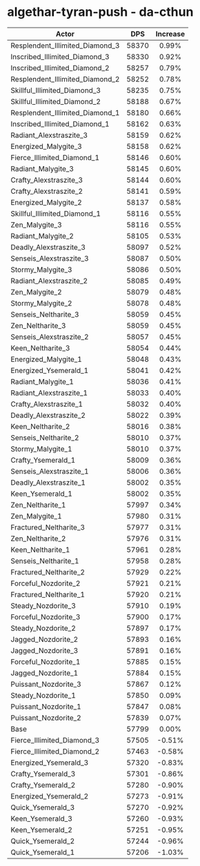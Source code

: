 # algethar-tyran-push - da-cthun
| Actor | DPS | Increase |
|---|:---:|:---:|
|Resplendent_Illimited_Diamond_3|58370|0.99%|
|Inscribed_Illimited_Diamond_3|58330|0.92%|
|Inscribed_Illimited_Diamond_2|58257|0.79%|
|Resplendent_Illimited_Diamond_2|58252|0.78%|
|Skillful_Illimited_Diamond_3|58235|0.75%|
|Skillful_Illimited_Diamond_2|58188|0.67%|
|Resplendent_Illimited_Diamond_1|58180|0.66%|
|Inscribed_Illimited_Diamond_1|58162|0.63%|
|Radiant_Alexstraszite_3|58159|0.62%|
|Energized_Malygite_3|58158|0.62%|
|Fierce_Illimited_Diamond_1|58146|0.60%|
|Radiant_Malygite_3|58145|0.60%|
|Crafty_Alexstraszite_3|58144|0.60%|
|Crafty_Alexstraszite_2|58141|0.59%|
|Energized_Malygite_2|58137|0.58%|
|Skillful_Illimited_Diamond_1|58116|0.55%|
|Zen_Malygite_3|58116|0.55%|
|Radiant_Malygite_2|58105|0.53%|
|Deadly_Alexstraszite_3|58097|0.52%|
|Senseis_Alexstraszite_3|58087|0.50%|
|Stormy_Malygite_3|58086|0.50%|
|Radiant_Alexstraszite_2|58085|0.49%|
|Zen_Malygite_2|58079|0.48%|
|Stormy_Malygite_2|58078|0.48%|
|Senseis_Neltharite_3|58059|0.45%|
|Zen_Neltharite_3|58059|0.45%|
|Senseis_Alexstraszite_2|58057|0.45%|
|Keen_Neltharite_3|58054|0.44%|
|Energized_Malygite_1|58048|0.43%|
|Energized_Ysemerald_1|58041|0.42%|
|Radiant_Malygite_1|58036|0.41%|
|Radiant_Alexstraszite_1|58033|0.40%|
|Crafty_Alexstraszite_1|58032|0.40%|
|Deadly_Alexstraszite_2|58022|0.39%|
|Keen_Neltharite_2|58016|0.38%|
|Senseis_Neltharite_2|58010|0.37%|
|Stormy_Malygite_1|58010|0.37%|
|Crafty_Ysemerald_1|58009|0.36%|
|Senseis_Alexstraszite_1|58006|0.36%|
|Deadly_Alexstraszite_1|58002|0.35%|
|Keen_Ysemerald_1|58002|0.35%|
|Zen_Neltharite_1|57997|0.34%|
|Zen_Malygite_1|57980|0.31%|
|Fractured_Neltharite_3|57977|0.31%|
|Zen_Neltharite_2|57976|0.31%|
|Keen_Neltharite_1|57961|0.28%|
|Senseis_Neltharite_1|57958|0.28%|
|Fractured_Neltharite_2|57929|0.22%|
|Forceful_Nozdorite_2|57921|0.21%|
|Fractured_Neltharite_1|57920|0.21%|
|Steady_Nozdorite_3|57910|0.19%|
|Forceful_Nozdorite_3|57900|0.17%|
|Steady_Nozdorite_2|57897|0.17%|
|Jagged_Nozdorite_2|57893|0.16%|
|Jagged_Nozdorite_3|57891|0.16%|
|Forceful_Nozdorite_1|57885|0.15%|
|Jagged_Nozdorite_1|57884|0.15%|
|Puissant_Nozdorite_3|57867|0.12%|
|Steady_Nozdorite_1|57850|0.09%|
|Puissant_Nozdorite_1|57847|0.08%|
|Puissant_Nozdorite_2|57839|0.07%|
|Base|57799|0.00%|
|Fierce_Illimited_Diamond_3|57505|-0.51%|
|Fierce_Illimited_Diamond_2|57463|-0.58%|
|Energized_Ysemerald_3|57320|-0.83%|
|Crafty_Ysemerald_3|57301|-0.86%|
|Crafty_Ysemerald_2|57280|-0.90%|
|Energized_Ysemerald_2|57273|-0.91%|
|Quick_Ysemerald_3|57270|-0.92%|
|Keen_Ysemerald_3|57260|-0.93%|
|Keen_Ysemerald_2|57251|-0.95%|
|Quick_Ysemerald_2|57244|-0.96%|
|Quick_Ysemerald_1|57206|-1.03%|
